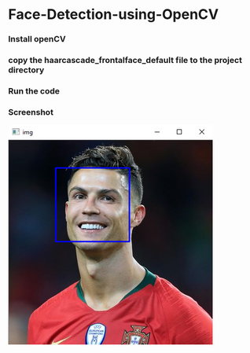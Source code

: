 # Face-Detection-using-OpenCV

### Install openCV 
### copy the haarcascade_frontalface_default file to the project directory
### Run the code

### Screenshot 
![](https://github.com/ashishrana080699/Face-Detection-using-OpenCV/blob/master/Screenshot.png)
